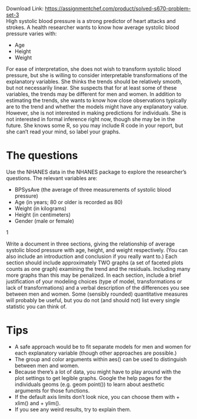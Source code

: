 Download Link: https://assignmentchef.com/product/solved-s670-problem-set-3
<br>
High systolic blood pressure is a strong predictor of heart attacks and strokes. A health researcher wants to know how average systolic blood pressure varies with:

<ul>

 <li>Age</li>

 <li>Height</li>

 <li>Weight</li>

</ul>

For ease of interpretation, she does not wish to transform systolic blood pressure, but she is willing to consider interpretable transformations of the explanatory variables. She thinks the trends should be relatively smooth, but not necessarily linear. She suspects that for at least some of these variables, the trends may be different for men and women. In addition to estimating the trends, she wants to know how close observations typically are to the trend and whether the models might have any explanatory value. However, she is not interested in making predictions for individuals. She is not interested in formal inference right now, though she may be in the future. She knows some R, so you may include R code in your report, but she can’t read your mind, so label your graphs.

<h1>The questions</h1>

Use the NHANES data in the NHANES package to explore the researcher’s questions. The relevant variables are:

<ul>

 <li>BPSysAve (the average of three measurements of systolic blood pressure)</li>

 <li>Age (in years; 80 or older is recorded as 80)</li>

 <li>Weight (in kilograms)</li>

 <li>Height (in centimeters)</li>

 <li>Gender (male or female)</li>

</ul>

1

Write a document in three sections, giving the relationship of average systolic blood pressure with age, height, and weight respectively. (You can also include an introduction and conclusion if you really want to.) Each section should include approximately TWO graphs (a set of faceted plots counts as one graph) examining the trend and the residuals. Including many more graphs than this may be penalized. In each section, include a brief justification of your modeling choices (type of model, transformations or lack of transformations) and a verbal description of the differences you see between men and women. Some (sensibly rounded) quantitative measures will probably be useful, but you do not (and should not) list every single statistic you can think of.

<h1>Tips</h1>

<ul>

 <li>A safe approach would be to fit separate models for men and women for each explanatory variable (though other approaches are possible.)</li>

 <li>The group and color arguments within aes() can be used to distinguish between men and women.</li>

 <li>Because there’s a lot of data, you might have to play around with the plot settings to get legible graphs. Google the help pages for the individuals geoms (e.g. geom point()) to learn about aesthetic arguments for those functions.</li>

 <li>If the default axis limits don’t look nice, you can choose them with + xlim() and + ylim().</li>

 <li>If you see any weird results, try to explain them.</li>

</ul>